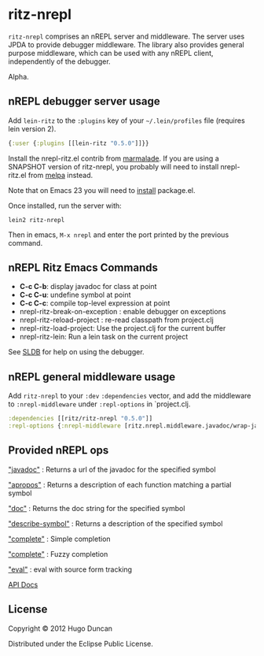 # ritz-nrepl

`ritz-nrepl` comprises an nREPL server and middleware. The server uses JPDA to
provide debugger middleware. The library also provides general purpose
middleware, which can be used with any nREPL client, independently of the
debugger.

Alpha.

## nREPL debugger server usage

Add `lein-ritz` to the `:plugins` key of your `~/.lein/profiles` file (requires
lein version 2).

```clj
{:user {:plugins [[lein-ritz "0.5.0"]]}}
```

Install the nrepl-ritz.el contrib from
[marmalade](http://marmalade-repo.org/). If you are using a SNAPSHOT version of
ritz-nrepl, you probably will need to install nrepl-ritz.el from
[melpa](http://melpa.milkbox.net/packages/) instead.

Note that on Emacs 23 you will need to
[install](http://tromey.com/elpa/install.html) package.el.

Once installed, run the server with:

```
lein2 ritz-nrepl
```

Then in emacs, `M-x nrepl` and enter the port printed by the previous command.

## nREPL Ritz Emacs Commands

* **C-c C-b**: display javadoc for class at point
* **C-c C-u**: undefine symbol at point
* **C-c C-c**: compile top-level expression at point
* nrepl-ritz-break-on-exception : enable debugger on exceptions
* nrepl-ritz-reload-project : re-read classpath from project.clj
* nrepl-ritz-load-project: Use the project.clj for the current buffer
* nrepl-ritz-lein: Run a lein task on the current project

See [SLDB](http://common-lisp.net/project/slime/doc/html/Debugger.html) for help
on using the debugger.

## nREPL general middleware usage

Add `ritz-nrepl` to your `:dev` `:dependencies` vector, and add the middleware
to `:nrepl-middleware` under `:repl-options` in `project.clj.

```clj
:dependencies [[ritz/ritz-nrepl "0.5.0"]]
:repl-options {:nrepl-middleware [ritz.nrepl.middleware.javadoc/wrap-javadoc]}
```

## Provided nREPL ops

["javadoc"](http://palletops.com/ritz/0.4/nrepl/api/ritz.nrepl.middleware.javadoc.html)
: Returns a url of the javadoc for the specified symbol

["apropos"](http://palletops.com/ritz/0.4/nrepl/api/ritz.nrepl.middleware.apropos.html)
: Returns a description of each function matching a partial symbol


["doc"](http://palletops.com/ritz/0.4/nrepl/api/ritz.nrepl.middleware.doc.html)
: Returns the doc string for the specified symbol

["describe-symbol"](http://palletops.com/ritz/0.4/nrepl/api/ritz.nrepl.middleware.describe-symbol.html)
: Returns a description of the specified symbol

["complete"](http://palletops.com/ritz/0.4/nrepl/api/ritz.nrepl.middleware.simple-complete.html)
: Simple completion

["complete"](http://palletops.com/ritz/0.4/nrepl/api/ritz.nrepl.middleware.fuzzy-complete.html)
: Fuzzy completion

["eval"](http://palletops.com/ritz/0.4/nrepl/api/ritz.nrepl.middleware.tracking-eval.html)
: eval with source form tracking

[API Docs](http://palletops.com/ritz/0.4/nrepl/api/)

## License

Copyright © 2012 Hugo Duncan

Distributed under the Eclipse Public License.
